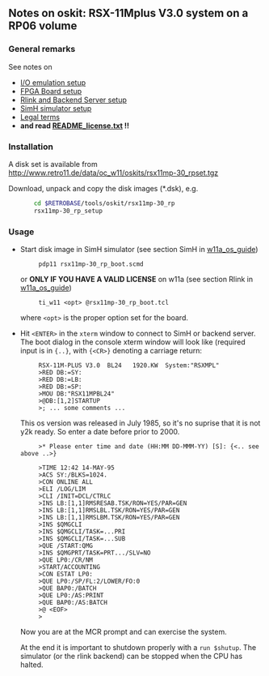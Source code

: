 ## Notes on oskit: RSX-11Mplus V3.0 system on a RP06 volume

### General remarks
See notes on
- [I/O emulation setup](../../../doc/w11a_io_emulation.md)
- [FPGA Board setup](../../../doc/w11a_board_connection.md)
- [Rlink and Backend Server setup](../../../doc/w11a_backend_setup.md)
- [SimH simulator setup](../../../doc/w11a_simh_setup.md)
- [Legal terms](../../../doc/w11a_os_guide.md)
- **and read [README_license.txt](README_license.txt) !!**

### Installation
A disk set is available from
http://www.retro11.de/data/oc_w11/oskits/rsx11mp-30_rpset.tgz

Download, unpack and copy the disk images (*.dsk), e.g.
```bash
       cd $RETROBASE/tools/oskit/rsx11mp-30_rp
       rsx11mp-30_rp_setup
```

### Usage

- Start disk image in SimH simulator (see section SimH in
  [w11a_os_guide](../../../doc/w11a_os_guide.md#user-content-simh))

  ```
       pdp11 rsx11mp-30_rp_boot.scmd
  ```

  or **ONLY IF YOU HAVE A VALID LICENSE** on w11a (see section Rlink in
  [w11a_os_guide](../../../doc/w11a_os_guide.md#user-content-rlink))
  ```
       ti_w11 <opt> @rsx11mp-30_rp_boot.tcl
  ```

  where `<opt>` is the proper option set for the board.

- Hit `<ENTER>` in the `xterm` window to connect to SimH or backend server.
  The boot dialog in the console xterm window will look like
  (required input is in `{..}`, with `{<CR>}` denoting a carriage return:
  ```
       RSX-11M-PLUS V3.0  BL24   1920.KW  System:"RSXMPL"
       >RED DB:=SY:
       >RED DB:=LB:
       >RED DB:=SP:
       >MOU DB:"RSX11MPBL24"
       >@DB:[1,2]STARTUP
       >; ... some comments ...
  ```

  This os version was released in July 1985, so it's no suprise
  that it is not y2k ready. So enter a date before prior to 2000.
  ```
       >* Please enter time and date (HH:MM DD-MMM-YY) [S]: {<.. see above ..>}

       >TIME 12:42 14-MAY-95
       >ACS SY:/BLKS=1024.
       >CON ONLINE ALL
       >ELI /LOG/LIM
       >CLI /INIT=DCL/CTRLC
       >INS LB:[1,1]RMSRESAB.TSK/RON=YES/PAR=GEN
       >INS LB:[1,1]RMSLBL.TSK/RON=YES/PAR=GEN
       >INS LB:[1,1]RMSLBM.TSK/RON=YES/PAR=GEN
       >INS $QMGCLI
       >INS $QMGCLI/TASK=...PRI
       >INS $QMGCLI/TASK=...SUB
       >QUE /START:QMG
       >INS $QMGPRT/TASK=PRT.../SLV=NO
       >QUE LP0:/CR/NM
       >START/ACCOUNTING
       >CON ESTAT LP0:
       >QUE LP0:/SP/FL:2/LOWER/FO:0
       >QUE BAP0:/BATCH
       >QUE LP0:/AS:PRINT
       >QUE BAP0:/AS:BATCH
       >@ <EOF>
       >
  ```

  Now you are at the MCR prompt and can exercise the system.

  At the end it is important to shutdown properly with a `run $shutup`.
  The simulator (or the rlink backend) can be stopped when the
  CPU has halted.
